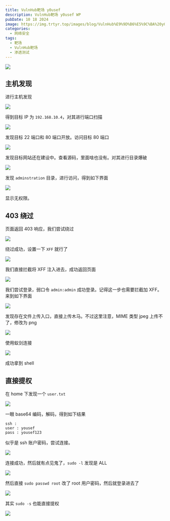 ```yaml
---
title: VulnHub靶场 y0usef
description: VulnHub靶场 y0usef WP
pubDate: 10 18 2024
image: https://img.trtyr.top/images/blog/VulnHub%E9%9D%B6%E5%9C%BA%20y0usef/008%20y0usef-17.webp
categories:
  - 网络安全
tags:
  - 靶场
  - VulnHub靶场
  - 渗透测试
---
```


![](https://img.trtyr.top/images/blog/VulnHub%E9%9D%B6%E5%9C%BA%20y0usef/008%20y0usef-17.webp)

## 主机发现

进行主机发现

![](https://img.trtyr.top/images/blog/VulnHub%E9%9D%B6%E5%9C%BA%20y0usef/008%20y0usef-1.webp)

得到目标 IP 为 `192.168.10.4`，对其进行端口扫描

![](https://img.trtyr.top/images/blog/VulnHub%E9%9D%B6%E5%9C%BA%20y0usef/008%20y0usef-2.webp)

发现目标 22 端口和 80 端口开放。访问目标 80 端口

![](https://img.trtyr.top/images/blog/VulnHub%E9%9D%B6%E5%9C%BA%20y0usef/008%20y0usef-3.webp)

发现目标网站还在建设中。查看源码，里面啥也没有。对其进行目录爆破

![](https://img.trtyr.top/images/blog/VulnHub%E9%9D%B6%E5%9C%BA%20y0usef/008%20y0usef-4.webp)

发现 `adminstration` 目录，进行访问，得到如下界面

![](https://img.trtyr.top/images/blog/VulnHub%E9%9D%B6%E5%9C%BA%20y0usef/008%20y0usef-5.webp)

显示无权限。

## 403 绕过

页面返回 403 响应，我们尝试绕过

![](https://img.trtyr.top/images/blog/VulnHub%E9%9D%B6%E5%9C%BA%20y0usef/008%20y0usef-6.webp)

绕过成功，设置一下 `XFF` 就行了

![](https://img.trtyr.top/images/blog/VulnHub%E9%9D%B6%E5%9C%BA%20y0usef/008%20y0usef-7.webp)

我们直接拦截将 XFF 注入进去，成功返回页面

![](https://img.trtyr.top/images/blog/VulnHub%E9%9D%B6%E5%9C%BA%20y0usef/008%20y0usef-8.webp)

我们尝试登录，弱口令 `admin:admin` 成功登录。记得这一步也需要拦截加 XFF。来到如下界面

![](https://img.trtyr.top/images/blog/VulnHub%E9%9D%B6%E5%9C%BA%20y0usef/008%20y0usef-9.webp)

发现存在文件上传入口，直接上传木马。不过这里注意，MIME 类型 jpeg 上传不了，修改为 png

![](https://img.trtyr.top/images/blog/VulnHub%E9%9D%B6%E5%9C%BA%20y0usef/008%20y0usef-10.webp)

使用蚁剑连接

![](https://img.trtyr.top/images/blog/VulnHub%E9%9D%B6%E5%9C%BA%20y0usef/008%20y0usef-11.webp)

成功拿到 shell

## 直接提权

在 home 下发现一个 `user.txt`

![](https://img.trtyr.top/images/blog/VulnHub%E9%9D%B6%E5%9C%BA%20y0usef/008%20y0usef-12.webp)

一眼 base64 编码，解码，得到如下结果

```
ssh :
user : yousef
pass : yousef123
```

似乎是 ssh 账户密码，尝试连接。

![](https://img.trtyr.top/images/blog/VulnHub%E9%9D%B6%E5%9C%BA%20y0usef/008%20y0usef-13.webp)

连接成功，然后就有点见鬼了，`sudo -l` 发现是 ALL

![](https://img.trtyr.top/images/blog/VulnHub%E9%9D%B6%E5%9C%BA%20y0usef/008%20y0usef-14.webp)

然后直接 `sudo passwd root` 改了 root 用户密码，然后就登录进去了

![](https://img.trtyr.top/images/blog/VulnHub%E9%9D%B6%E5%9C%BA%20y0usef/008%20y0usef-15.webp)

其实 `sudo -s` 也能直接提权

![](https://img.trtyr.top/images/blog/VulnHub%E9%9D%B6%E5%9C%BA%20y0usef/008%20y0usef-16.webp)

